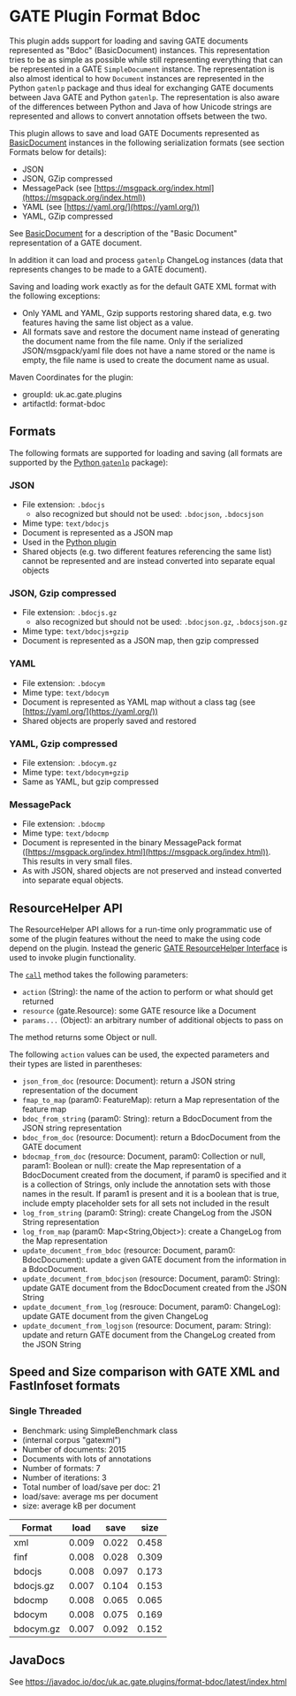 # GATE Plugin Format Bdoc

This plugin adds support for loading and saving GATE documents represented as "Bdoc" (BasicDocument) instances. 
This representation tries to be as simple as possible while still representing everything that can be 
represented in a GATE `SimpleDocument` instance. The representation is also almost identical to how 
`Document` instances are represented in the Python `gatenlp` package and thus ideal for exchanging GATE 
documents between Java GATE and Python `gatenlp`. The representation is also aware of the differences between
Python and Java of how Unicode strings are represented and allows to convert annotation offsets between 
the two. 


This plugin allows to save and load GATE Documents represented as [BasicDocument](bdoc_document.md) instances in the following serialization formats (see section Formats below for details):

* JSON
* JSON, GZip compressed
* MessagePack (see [https://msgpack.org/index.html](https://msgpack.org/index.html))
* YAML (see [https://yaml.org/](https://yaml.org/))
* YAML, GZip compressed

See [BasicDocument](bdoc_document.md) for a description of the "Basic Document" representation of a GATE document. 

In addition it can load and process `gatenlp` ChangeLog instances (data that represents changes to be made to a GATE document).

Saving and loading work exactly as for the default GATE XML format with the following exceptions:

* Only YAML and YAML, Gzip supports restoring shared data, e.g. two features having the same list object as a value.
* All formats save and restore the document name instead of generating the document name from the file name. Only if the serialized JSON/msgpack/yaml file does not have a name stored or the name is empty, the file name is used to create the document name as usual. 

Maven Coordinates for the plugin:
* groupId: uk.ac.gate.plugins
* artifactId: format-bdoc

## Formats

The following formats are supported for loading and saving (all formats are supported by the [Python `gatenlp`](https://gatenlp.github.io/python-gatenlp/) package):

### JSON

* File extension: `.bdocjs`
  * also recognized but should not be used: `.bdocjson`, `.bdocsjson`
* Mime type: `text/bdocjs` 
* Document is represented as a JSON map
* Used in the [Python plugin](http://gatenlp.github.io/gateplugin-Python/)
* Shared objects (e.g. two different features referencing the same list) cannot be represented and are instead converted into separate equal objects

### JSON, Gzip compressed

* File extension:  `.bdocjs.gz` 
  * also recognized but should not be used: `.bdocjson.gz`, `.bdocsjson.gz`
* Mime type: `text/bdocjs+gzip` 
* Document is represented as a JSON map, then gzip compressed

### YAML

* File extension: `.bdocym`
* Mime type: `text/bdocym`
* Document is represented as YAML map without a class tag (see [https://yaml.org/](https://yaml.org/))
* Shared objects are properly saved and restored

### YAML, Gzip compressed

* File extension: `.bdocym.gz`
* Mime type: `text/bdocym+gzip`
* Same as YAML, but gzip compressed

### MessagePack

* File extension: `.bdocmp`
* Mime type: `text/bdocmp`
* Document is represented in the binary MessagePack format ([https://msgpack.org/index.html](https://msgpack.org/index.html)). This results in very small files. 
* As with JSON, shared objects are not preserved and instead converted into separate equal objects. 

## ResourceHelper API

The ResourceHelper API allows for a run-time only programmatic use of some of the plugin features without the need
to make the using code depend on the plugin. Instead the generic [GATE ResourceHelper Interface](https://jenkins.gate.ac.uk/job/gate-core/javadoc/index.html)
is used to invoke plugin functionality. 

The [`call`](https://javadoc.io/doc/uk.ac.gate.plugins/format-bdoc/latest/gate/plugin/format/bdoc/API.html) method takes the following
parameters: 

* `action` (String): the name of the action to perform or what should get returned
* `resource` (gate.Resource): some GATE resource like a Document 
* `params...` (Object): an arbitrary number of additional objects to pass on

The method returns some Object or null. 

The following `action` values can be used, the expected parameters and their types are listed in parentheses:

* `json_from_doc` (resource: Document):  return a JSON string representation of the document
* `fmap_to_map` (param0: FeatureMap): return a Map representation of the feature map
* `bdoc_from_string` (param0: String): return a BdocDocument from the JSON string representation
* `bdoc_from_doc` (resource: Document): return a BdocDocument from the GATE document
* `bdocmap_from_doc` (resource: Document, param0: Collection<String> or null, param1: Boolean or null): create 
  the Map representation of a BdocDocument created from the document, if param0 is specified and it is a collection
  of Strings, only include the annotation sets with those names in the result. If param1 is present and it is 
  a boolean that is true, include empty placeholder sets for all sets not included in the result
* `log_from_string` (param0: String): create ChangeLog from the JSON String representation
* `log_from_map` (param0: Map<String,Object>): create a ChangeLog from the Map representation 
* `update_document_from_bdoc` (resource: Document, param0: BdocDocument): update a given GATE document from the 
  information in a BdocDocument.
* `update_document_from_bdocjson` (resource: Document, param0: String): update GATE document from the 
  BdocDocument created from the JSON String
* `update_document_from_log` (resrouce: Document, param0: ChangeLog): update GATE document from the given
  ChangeLog
* `update_document_from_logjson` (resource: Document, param: String): update and return GATE document from
  the ChangeLog created from the JSON String



## Speed and Size comparison with GATE XML and FastInfoset formats

### Single Threaded 

* Benchmark: using SimpleBenchmark class
* (internal corpus "gatexml")
* Number of documents: 2015
* Documents with lots of annotations
* Number of formats: 7
* Number of iterations: 3
* Total number of load/save per doc: 21
* load/save: average ms per document
* size: average kB per document

| Format | load | save | size | 
| ------ | ---- | ---- | ---- | 
| xml | 0.009 | 0.022 | 0.458 |
| finf | 0.008 | 0.028 | 0.309 |
| bdocjs | 0.008 | 0.097 | 0.173 |
| bdocjs.gz | 0.007 | 0.104 | 0.153 |
| bdocmp | 0.008 | 0.065 | 0.065 |
| bdocym | 0.008 | 0.075 | 0.169 |
| bdocym.gz | 0.007 | 0.092 | 0.152 |

## JavaDocs

See https://javadoc.io/doc/uk.ac.gate.plugins/format-bdoc/latest/index.html

